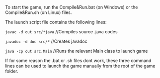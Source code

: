 To start the game, run the Compile&Run.bat (on Windows) or the Compile&Run.sh (on Linux) files.

The launch script file contains the following lines:

```javac -d out src/*java```  //Compiles source .java codes

```javadoc -d doc src/*```   //Creates javadoc

```java -cp out src.Main```   //Runs the relevant Main class to launch game

If for some reason the .bat or .sh files dont work, these three command lines can be used to launch the game manually from the root of the game folder.

